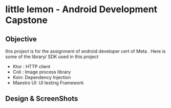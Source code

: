 # little lemon - Android Development Capstone

## Objective

this project is for the assignment of android developer cert of Meta .
Here is some of the library/ SDK used in this project

- Ktor : HTTP client
- Coli : Image process library
- Koin: Dependency Injection
- Maestro UI: UI testing Framework

## Design & ScreenShots

